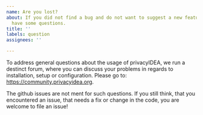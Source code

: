 ```yaml
---
name: Are you lost?
about: If you did not find a bug and do not want to suggest a new feature, you probably
  have some questions.
title: ''
labels: question
assignees: ''

---
```


To address general questions about the usage of privacyIDEA, we run a destinct forum, where you can discuss your problems in regards to installation, setup or configuration.
Please go to: https://community.privacyidea.org.

The github issues are not ment for such questions.
If you still think, that you encountered an issue, that needs a fix or change in the code, you are welcome to file an issue!
